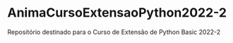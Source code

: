 # AnimaCursoExtensaoPython2022-2
Repositório destinado para o Curso de Extensão de Python Basic 2022-2 
